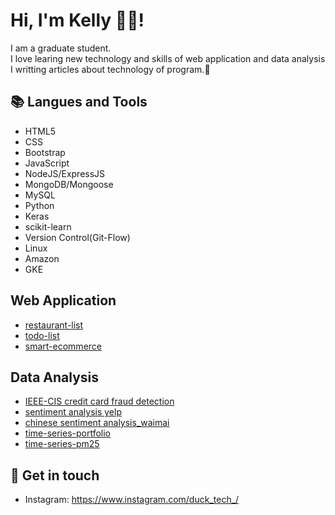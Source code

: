 # Hi, I'm Kelly 👧🏻! 
I am a graduate student.  
I love learing new technology and skills of web application and data analysis I writting articles about technology of program.🐣

<!-- ## 🤓 My values
🍏 Beginner's mindset and curiosity<br>
🙌 Sharing anything I learned<br> -->

## 📚 Langues and Tools
- HTML5
- CSS
- Bootstrap
- JavaScript
- NodeJS/ExpressJS
- MongoDB/Mongoose
- MySQL
- Python
- Keras
- scikit-learn
- Version Control(Git-Flow)
- Linux
- Amazon
- GKE

## Web Application
- [restaurant-list](https://github.com/duck-tech/restaurant-list)
- [todo-list](https://github.com/duck-tech/todo-list)
- [smart-ecommerce](https://github.com/duck-tech/smart)

## Data Analysis
- [IEEE-CIS credit card fraud detection](https://github.com/duck-tech/IEEE-CIS-credit-card-fraud-detection)
- [sentiment analysis yelp](https://github.com/duck-tech/sentiment-analysis-yelp)
- [chinese sentiment analysis_waimai](https://github.com/duck-tech/chinese-sentiment-analysis_waimai)
- [time-series-portfolio](https://github.com/duck-tech/time-series-portfolio)
- [time-series-pm25](https://github.com/duck-tech/time-series-pm25)
 
## 🔗 Get in touch
- Instagram: https://www.instagram.com/duck_tech_/


